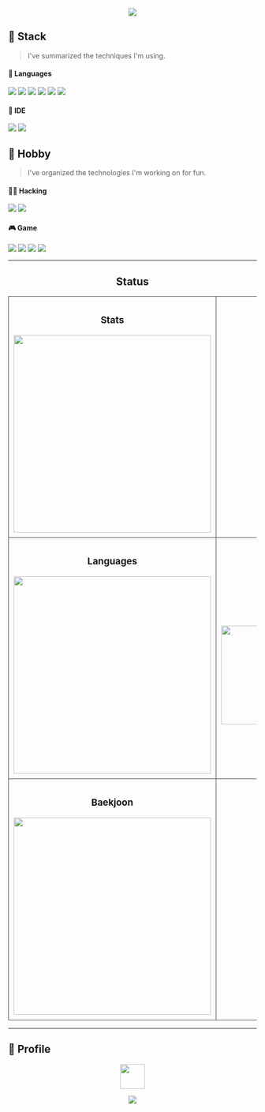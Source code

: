 <div align="center">
  <img src="https://capsule-render.vercel.app/api?type=waving&color=BDBDC8&height=180&text=Jayoung%20Park&fontAlign=50&fontAlignY=20&fontSize=40&desc=/*Game%20Developer*/&descAlignY=45&descAlign=50&theme=radical=FFFFF"/>
</div>

## 🥇 Stack
> I've summarized the techniques I'm using.

#### 🎯 Languages
<p>
  <img src="https://img.shields.io/badge/C%2B%2B-00599C?style=for-the-badge&logo=c%2B%2B&logoColor=white"/>
  <img src="https://img.shields.io/badge/C%23-239120?style=for-the-badge&logo=c-sharp&logoColor=white"/>
  <img src="https://img.shields.io/badge/C-00599C?style=for-the-badge&logo=c&logoColor=white"/>
  <img src="https://img.shields.io/badge/Java-ED8B00?style=for-the-badge&logo=openjdk&logoColor=white"/>
  <img src="https://img.shields.io/badge/Python-14354C?style=for-the-badge&logo=python&logoColor=white"/>
  <img src="https://img.shields.io/badge/JavaScript-F7DF1E?style=for-the-badge&logo=JavaScript&logoColor=white"/>
</p>

#### 🚀 IDE
<p>
  <img src="https://img.shields.io/badge/unrealengine-%23313131.svg?style=for-the-badge&logo=unrealengine&logoColor=white"/>
  <img src="https://img.shields.io/badge/Unity-100000?style=for-the-badge&logo=unity&logoColor=white"/>
</p>

## 🎰 Hobby
> I've organized the technologies I'm working on for fun.

#### 🧑‍💻 Hacking
<p>
  <img src="https://img.shields.io/badge/Kali_Linux-557C94?style=for-the-badge&logo=kali-linux&logoColor=white"/>
  <img src="https://img.shields.io/badge/VMware-607078?style=for-the-badge&logo=vmware&logoColor=white"/>
</p>

#### 🎮 Game
<p>
  <img src="https://img.shields.io/badge/Riot_Games-D32936?style=for-the-badge&logo=riot-games&logoColor=white"/>
  <img src="https://img.shields.io/badge/Steam-000000?style=for-the-badge&logo=steam&logoColor=white"/>
  <img src="https://img.shields.io/badge/PlayStation-003791?style=for-the-badge&logo=playstation&logoColor=white"/>
  <img src="https://img.shields.io/badge/Epic%20Games-313131?style=for-the-badge&logo=Epic%20Games&logoColor=white"/>
</p>

---

<h2 align="center">Status</h2>

<table align="center">
  <tr>
    <td align="center" width="50%" style="border: 1px solid #444; padding: 10px;">
      <h3>Stats</h3>
      <img src="https://github-readme-stats.vercel.app/api?username=jay-p08&show_icons=true&bg_color=00000000&title_color=ffffff&text_color=ffffff" width="400px" />
    </td>
    <td align="center" width="50%" style="border: 1px solid #444; padding: 10px;">
      <h3>Streak</h3>
      <a href="https://git.io/streak-stats">
        <img src="https://streak-stats.demolab.com/?user=jay-p08&theme=dark-smoky&short_numbers=true" alt="GitHub Streak" />
      </a>
    </td>
  </tr>
  <tr>
    <td align="center" width="50%" style="border: 1px solid #444; padding: 10px;">
      <h3>Languages</h3>
      <img src="https://github-readme-stats.vercel.app/api/top-langs/?username=jay-p08&layout=compact&bg_color=00000000&title_color=ffffff&text_color=ffffff" width="400px" />
    </td>
    <td align="center" width="50%" style="border: 1px solid #444; padding: 10px;">
      <h3>GitFarm</h3>
      <a href="https://www.gitanimals.org/en_US?utm_medium=image&utm_source=parkjay0709&utm_content=farm">
        <img src="https://render.gitanimals.org/farms/jay-p08" width="400px" height="200px"/>
      </a>
    </td>
  </tr>
  <tr>
    <td align="center" width="50%" style="border: 1px solid #444; padding: 10px;">
      <h3>Baekjoon</h3>
      <a href="https://solved.ac/100_sulhwa">
        <img src="http://mazassumnida.wtf/api/v2/generate_badge?boj=100_sulhwa" width="400px" />
      </a>
    </td>
    <td align="center" width="50%" style="border: 1px solid #444; padding: 10px;">
<!--       <p>
        <a href="https://solved.ac/profile/100_sulhwa">
          <img src="https://solvedac.junah.dev/v1/generate_badge?handle=100_sulhwa" alt="solved.ac">
        </a>
      </p> -->
    </td>
  </tr>
</table>

---

## 🔗 Profile
<p align="center">
  <a href="https://www.instagram.com/jay._.p08/" target="_blank">
    <img src="https://img.shields.io/badge/Instagram-E4405F?style=for-the-badge&logo=instagram&logoColor=white" height="50"/>
  </a>
</p>

<div align="center">
  <img src="https://capsule-render.vercel.app/api?type=waving&color=BDBDC8&height=130&section=footer"/>
</div>
